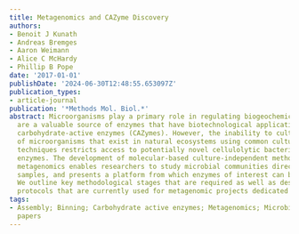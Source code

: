 ```yaml
---
title: Metagenomics and CAZyme Discovery
authors:
- Benoit J Kunath
- Andreas Bremges
- Aaron Weimann
- Alice C McHardy
- Phillip B Pope
date: '2017-01-01'
publishDate: '2024-06-30T12:48:55.653097Z'
publication_types:
- article-journal
publication: '*Methods Mol. Biol.*'
abstract: Microorganisms play a primary role in regulating biogeochemical cycles and
  are a valuable source of enzymes that have biotechnological applications, such as
  carbohydrate-active enzymes (CAZymes). However, the inability to culture the majority
  of microorganisms that exist in natural ecosystems using common culture-dependent
  techniques restricts access to potentially novel cellulolytic bacteria and beneficial
  enzymes. The development of molecular-based culture-independent methods such as
  metagenomics enables researchers to study microbial communities directly from environmental
  samples, and presents a platform from which enzymes of interest can be sourced.
  We outline key methodological stages that are required as well as describe specific
  protocols that are currently used for metagenomic projects dedicated to CAZyme discovery.
tags:
- Assembly; Binning; Carbohydrate active enzymes; Metagenomics; Microbial communities;my
  papers
---
```

